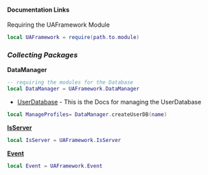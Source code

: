 #### **Documentation Links**

Requiring the UAFramework Module

``` lua
local UAFramework = require(path.to.module)
```

### *Collecting Packages*

**DataManager**

``` lua
-- requiring the modules for the Database
local DataManager = UAFramework.DataManager
```

- [UserDatabase](docs/UserDatabase) - This is the Docs for managing the UserDatabase
``` lua
local ManageProfiles= DataManager.createUserDB(name)
```


[**IsServer**](docs/IsServer)
``` lua
local IsServer = UAFramework.IsServer
```

[**Event**](docs/Event)
``` lua
local Event = UAFramework.Event
```